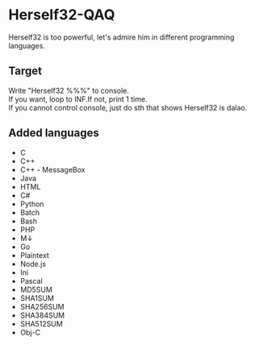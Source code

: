 # Herself32-QAQ
Herself32 is too powerful, let's admire him in different programming languages.   

## Target
Write "Herself32 %%%" to console.   
If you want, loop to INF.If not, print 1 time.   
If you cannot control console, just do sth that shows Herself32 is dalao.

## Added languages
- C
- C++
- C++ - MessageBox
- Java
- HTML
- C#
- Python
- Batch
- Bash
- PHP
- M↓
- Go
- Plaintext
- Node.js
- Ini
- Pascal
- MD5SUM
- SHA1SUM
- SHA256SUM
- SHA384SUM
- SHA512SUM
- Obj-C